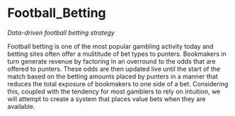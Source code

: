 # Football_Betting
_Data-driven football betting strategy_

Football betting is one of the most popular gambling activity today and betting sites often offer a mulititude of bet types to punters. Bookmakers in turn generate revenue by factoring in an overround to the odds that are offered to punters. These odds are then updated live until the start of the match based on the betting amounts placed by punters in a manner that reduces the total exposure of bookmakers to one side of a bet. Considering this, coupled with the tendency for most gamblers to rely on intuition, we will attempt to create a system that places value bets when they are available.
